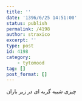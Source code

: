 ```yaml
---
title: ''
date: '1396/6/25 14:51:00'
status: publish
permalink: /4198
author: straxico
excerpt: ''
type: post
id: 4198
category:
    - tytomood
tag: []
post_format: []
---
```

چیزی شبیه گریه ای در زیر باران